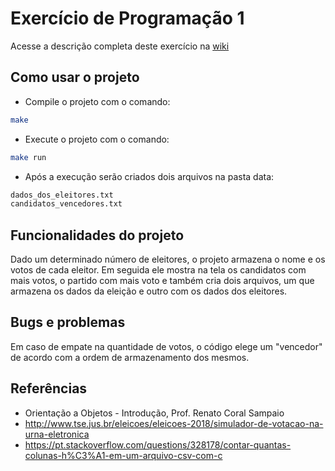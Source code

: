 # Exercício de Programação 1

Acesse a descrição completa deste exercício na [wiki](https://gitlab.com/oofga/eps_2018_2/ep1/wikis/Descricao)

## Como usar o projeto

* Compile o projeto com o comando:

```sh
make
```

* Execute o projeto com o comando:

```sh
make run
```

* Após a execução serão criados dois arquivos na pasta data:
```sh
dados_dos_eleitores.txt
candidatos_vencedores.txt
```

## Funcionalidades do projeto

Dado um determinado número de eleitores, o projeto armazena o nome e os votos de cada eleitor. Em seguida ele mostra na tela os candidatos com mais votos, o partido com mais voto e também cria dois arquivos, um que armazena os dados da eleição e outro com os dados dos eleitores.

## Bugs e problemas

Em caso de empate na quantidade de votos, o código elege um "vencedor" de acordo com a ordem de armazenamento dos mesmos.

## Referências

* Orientação a Objetos - Introdução, Prof. Renato Coral Sampaio 
* http://www.tse.jus.br/eleicoes/eleicoes-2018/simulador-de-votacao-na-urna-eletronica
* https://pt.stackoverflow.com/questions/328178/contar-quantas-colunas-h%C3%A1-em-um-arquivo-csv-com-c